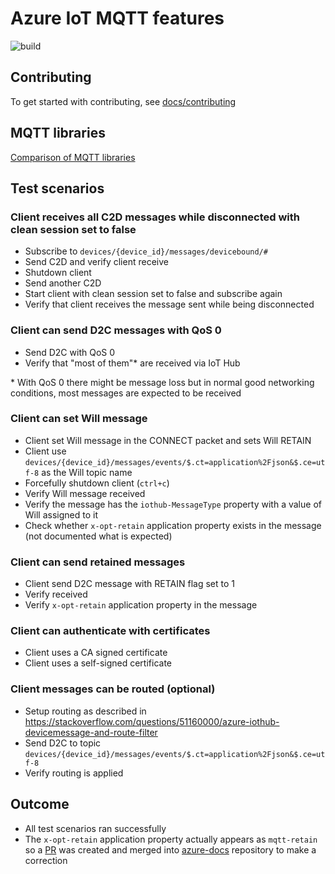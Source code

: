 # Azure IoT MQTT features

![build](https://github.com/vjrantal/azure-iot-mqtt-features/workflows/build/badge.svg)

## Contributing

To get started with contributing, see [docs/contributing](docs/contributing.md)

## MQTT libraries

[Comparison of MQTT libraries](docs/MQTT-libraries.md)

## Test scenarios

### Client receives all C2D messages while disconnected with clean session set to false

* Subscribe to `devices/{device_id}/messages/devicebound/#`
* Send C2D and verify client receive
* Shutdown client
* Send another C2D
* Start client with clean session set to false and subscribe again
* Verify that client receives the message sent while being disconnected

### Client can send D2C messages with QoS 0

* Send D2C with QoS 0
* Verify that "most of them"* are received via IoT Hub

\* With QoS 0 there might be message loss but in normal good networking conditions, most messages are expected to be received

### Client can set Will message

* Client set Will message in the CONNECT packet and sets Will RETAIN
* Client use `devices/{device_id}/messages/events/$.ct=application%2Fjson&$.ce=utf-8` as the Will topic name
* Forcefully shutdown client (`ctrl+c`)
* Verify Will message received
* Verify the message has the `iothub-MessageType` property with a value of Will assigned to it
* Check whether `x-opt-retain` application property exists in the message (not documented what is expected)

### Client can send retained messages

* Client send D2C message with RETAIN flag set to 1
* Verify received
* Verify `x-opt-retain` application property in the message

### Client can authenticate with certificates

* Client uses a CA signed certificate
* Client uses a self-signed certificate
  
### Client messages can be routed (optional)

* Setup routing as described in <https://stackoverflow.com/questions/51160000/azure-iothub-devicemessage-and-route-filter>
* Send D2C to topic `devices/{device_id}/messages/events/$.ct=application%2Fjson&$.ce=utf-8`
* Verify routing is applied

## Outcome

* All test scenarios ran successfully
* The `x-opt-retain` application property actually appears as `mqtt-retain` so a [PR](https://github.com/MicrosoftDocs/azure-docs/pull/64738) was created and merged into [azure-docs](https://github.com/MicrosoftDocs/azure-docs)  repository to make a correction
  